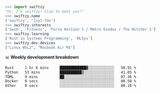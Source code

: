 ```python
>>> import swiftzy
"Hi, I'm swiftzy! Glad to meet you!"
>>> swiftzy.name
('swiftzy', 'Ziy1-Tan')
>>> swiftzy.interests
['Swim', 'Fitness', 'Forza Horizon 5 / Metro Exodus / The Witcher 3']
>>> swiftzy.learning
['Rust in Systems Programming', 'MLSys']
>>> swiftzy.dev_devices
["Linux WSL2", "Macbook Air M1"]
```
📊 **Weekly development breakdown**
<!--START_SECTION:waka-->

```txt
Rust     1 hr 6 mins     ████████████▓░░░░░░░░░░░░   50.91 %
Python   53 mins         ██████████▒░░░░░░░░░░░░░░   41.05 %
TOML     9 mins          ██░░░░░░░░░░░░░░░░░░░░░░░   07.36 %
Docker   0 secs          ░░░░░░░░░░░░░░░░░░░░░░░░░   00.50 %
Other    0 secs          ░░░░░░░░░░░░░░░░░░░░░░░░░   00.18 %
```

<!--END_SECTION:waka-->
